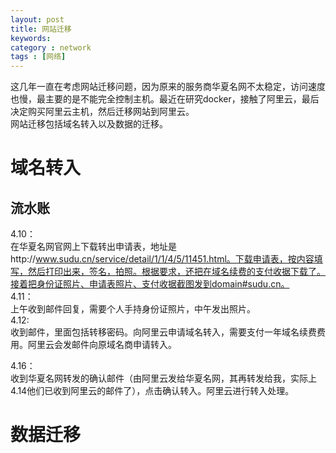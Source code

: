 ```yaml
---
layout: post
title: 网站迁移
keywords: 
category : network
tags : [网络]
---
```

这几年一直在考虑网站迁移问题，因为原来的服务商华夏名网不太稳定，访问速度也慢，最主要的是不能完全控制主机。最近在研究docker，接触了阿里云，最后决定购买阿里云主机，然后迁移网站到阿里云。  
网站迁移包括域名转入以及数据的迁移。

# 域名转入
## 流水账
4.10：  
在华夏名网官网上下载转出申请表，地址是http://www.sudu.cn/service/detail/1/1/4/5/11451.html。下载申请表，按内容填写，然后打印出来，签名，拍照。根据要求，还把在域名续费的支付收据下载了。接着把身份证照片、申请表照片、支付收据截图发到domain#sudu.cn。  
4.11：  
上午收到邮件回复，需要个人手持身份证照片，中午发出照片。  
4.12:  
收到邮件，里面包括转移密码。向阿里云申请域名转入，需要支付一年域名续费费用。阿里云会发邮件向原域名商申请转入。  

4.16：  
收到华夏名网转发的确认邮件（由阿里云发给华夏名网，其再转发给我，实际上4.14他们已收到阿里云的邮件了），点击确认转入。阿里云进行转入处理。  

# 数据迁移

